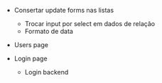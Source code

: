 - Consertar update forms nas listas
    - Trocar input por select em dados de relação 
    - Formato de data

- Users page

- Login page
    - Login backend